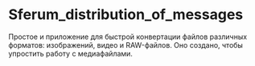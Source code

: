 # Sferum_distribution_of_messages
Простое и приложение для быстрой конвертации файлов различных форматов: изображений, видео и RAW-файлов. Оно создано, чтобы упростить работу с медиафайлами.

